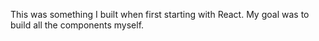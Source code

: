 This was something I built when first starting with React. My goal was to build all the components myself.
